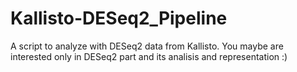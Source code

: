 # Kallisto-DESeq2_Pipeline
A script to analyze with DESeq2 data from Kallisto. You maybe are interested only in DESeq2 part and its analisis and representation :)
